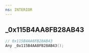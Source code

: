 ```yaml
---
ns: INTERIOR
---
```

## _0x115B4AA8FB28AB43

```c
// 0x115B4AA8FB28AB43
Any _0x115B4AA8FB28AB43();
```

